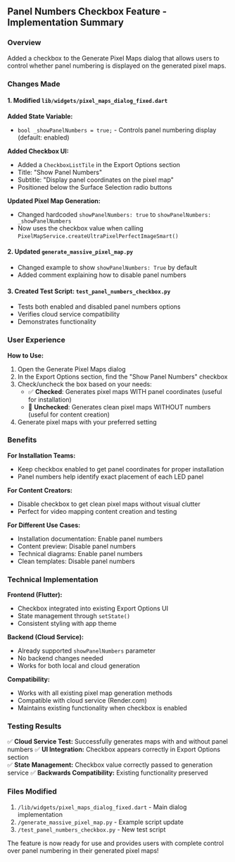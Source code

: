 ## Panel Numbers Checkbox Feature - Implementation Summary

### Overview
Added a checkbox to the Generate Pixel Maps dialog that allows users to control whether panel numbering is displayed on the generated pixel maps.

### Changes Made

#### 1. Modified `lib/widgets/pixel_maps_dialog_fixed.dart`

**Added State Variable:**
- `bool _showPanelNumbers = true;` - Controls panel numbering display (default: enabled)

**Added Checkbox UI:**
- Added a `CheckboxListTile` in the Export Options section
- Title: "Show Panel Numbers" 
- Subtitle: "Display panel coordinates on the pixel map"
- Positioned below the Surface Selection radio buttons

**Updated Pixel Map Generation:**
- Changed hardcoded `showPanelNumbers: true` to `showPanelNumbers: _showPanelNumbers`
- Now uses the checkbox value when calling `PixelMapService.createUltraPixelPerfectImageSmart()`

#### 2. Updated `generate_massive_pixel_map.py`
- Changed example to show `showPanelNumbers: True` by default
- Added comment explaining how to disable panel numbers

#### 3. Created Test Script: `test_panel_numbers_checkbox.py`
- Tests both enabled and disabled panel numbers options
- Verifies cloud service compatibility
- Demonstrates functionality

### User Experience

**How to Use:**
1. Open the Generate Pixel Maps dialog
2. In the Export Options section, find the "Show Panel Numbers" checkbox
3. Check/uncheck the box based on your needs:
   - ✅ **Checked**: Generates pixel maps WITH panel coordinates (useful for installation)
   - 🚫 **Unchecked**: Generates clean pixel maps WITHOUT numbers (useful for content creation)
4. Generate pixel maps with your preferred setting

### Benefits

**For Installation Teams:**
- Keep checkbox enabled to get panel coordinates for proper installation
- Panel numbers help identify exact placement of each LED panel

**For Content Creators:**
- Disable checkbox to get clean pixel maps without visual clutter
- Perfect for video mapping content creation and testing

**For Different Use Cases:**
- Installation documentation: Enable panel numbers
- Content preview: Disable panel numbers  
- Technical diagrams: Enable panel numbers
- Clean templates: Disable panel numbers

### Technical Implementation

**Frontend (Flutter):**
- Checkbox integrated into existing Export Options UI
- State management through `setState()`
- Consistent styling with app theme

**Backend (Cloud Service):**
- Already supported `showPanelNumbers` parameter
- No backend changes needed
- Works for both local and cloud generation

**Compatibility:**
- Works with all existing pixel map generation methods
- Compatible with cloud service (Render.com)
- Maintains existing functionality when checkbox is enabled

### Testing Results

✅ **Cloud Service Test:** Successfully generates maps with and without panel numbers
✅ **UI Integration:** Checkbox appears correctly in Export Options section  
✅ **State Management:** Checkbox value correctly passed to generation service
✅ **Backwards Compatibility:** Existing functionality preserved

### Files Modified

1. `/lib/widgets/pixel_maps_dialog_fixed.dart` - Main dialog implementation
2. `/generate_massive_pixel_map.py` - Example script update  
3. `/test_panel_numbers_checkbox.py` - New test script

The feature is now ready for use and provides users with complete control over panel numbering in their generated pixel maps!
